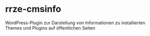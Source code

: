 # rrze-cmsinfo
WordPress-Plugin zur Darstellung von Informationen zu installierten Themes und Plugins auf öffentlichen Seiten
